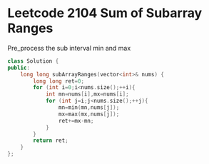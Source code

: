 # Leetcode 2104 Sum of Subarray Ranges

Pre_process the sub interval min and max
```cpp
class Solution {
public:
    long long subArrayRanges(vector<int>& nums) {
        long long ret=0;
        for (int i=0;i<nums.size();++i){
            int mn=nums[i],mx=nums[i];
            for (int j=i;j<nums.size();++j){
                mn=min(mn,nums[j]);
                mx=max(mx,nums[j]);
                ret+=mx-mn;
            }
        }
        return ret;
    }
};
```
